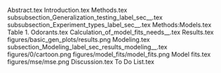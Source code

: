 Abstract.tex
Introduction.tex
Methods.tex
subsubsection_Generalization_testing_label_sec__.tex
subsubsection_Experiment_types_label_sec__.tex
Methods:Models.tex
Table 1. Odorants.tex
Calculation_of_model_fits_needs__.tex
Results.tex
figures/basic_gen_plots/results.png
Modeling.tex
subsection_Modeling_label_sec_results_modeling__.tex
figures/0/cartoon.png
figures/model_fits/model_fits.png
Model fits.tex
figures/mse/mse.png
Discussion.tex
To Do List.tex